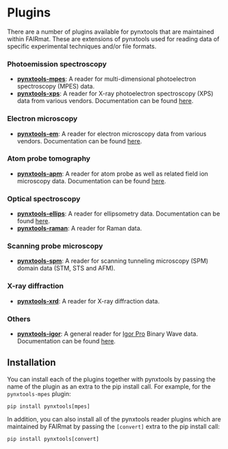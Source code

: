 # Plugins

There are a number of plugins available for pynxtools that are maintained within FAIRmat. These are extensions of pynxtools used for reading data of specific experimental techniques and/or file formats.

### Photoemission spectroscopy

- [**pynxtools-mpes**](https://github.com/FAIRmat-NFDI/pynxtools-mpes): A reader for multi-dimensional photoelectron spectroscopy (MPES) data.
- [**pynxtools-xps**](https://github.com/FAIRmat-NFDI/pynxtools-xps): A reader for X-ray photoelectron spectroscopy (XPS) data from various vendors. Documentation can be found [here](https://fairmat-nfdi.github.io/pynxtools-xps/).
<!-- - [**pynxtools-focus**](https://github.com/FAIRmat-NFDI/pynxtools-focus): A reader for MPES data obtained with a [FOCUS GmbH](https://www.focus-gmbh.com//) instrument.-->

### Electron microscopy

- [**pynxtools-em**](https://github.com/FAIRmat-NFDI/pynxtools-em): A reader for electron microscopy data from various vendors. Documentation can be found [here](https://fairmat-nfdi.github.io/pynxtools-em/).

### Atom probe tomography

- [**pynxtools-apm**](https://github.com/FAIRmat-NFDI/pynxtools-apm): A reader for atom probe as well as related field ion microscopy data. Documentation can be found [here](https://fairmat-nfdi.github.io/pynxtools-apm/).

### Optical spectroscopy

- [**pynxtools-ellips**](https://github.com/FAIRmat-NFDI/pynxtools-ellips): A reader for ellipsometry data. Documentation can be found [here](https://fairmat-nfdi.github.io/pynxtools-ellips/).
- [**pynxtools-raman**](https://github.com/FAIRmat-NFDI/pynxtools-raman): A reader for Raman data.

### Scanning probe microscopy

- [**pynxtools-spm**](https://github.com/FAIRmat-NFDI/pynxtools-spm): A reader for scanning tunneling microscopy (SPM) domain data (STM, STS and AFM).

### X-ray diffraction

- [**pynxtools-xrd**](https://github.com/FAIRmat-NFDI/pynxtools-xrd): A reader for X-ray diffraction data.

### Others

- [**pynxtools-igor**](https://github.com/FAIRmat-NFDI/pynxtools-igor): A general reader for [Igor Pro](https://www.wavemetrics.com/) Binary Wave data. Documentation can be found [here](https://fairmat-nfdi.github.io/pynxtools-igor/).

## Installation

You can install each of the plugins together with pynxtools by passing the name of the plugin as an extra to the pip install call. For example, for the `pynxtools-mpes` plugin:

```console
pip install pynxtools[mpes]
```

In addition, you can also install all of the pynxtools reader plugins which are maintained by FAIRmat by passing the `[convert]` extra to the pip install call:

```console
pip install pynxtools[convert]
```

<!-- There is also a [cookiecutter template](https://github.com/FAIRmat-NFDI/pynxtools-plugin-template) available for creating your own pynxtools plugin.-->
